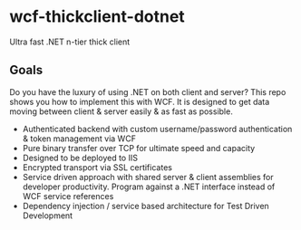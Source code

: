 # wcf-thickclient-dotnet
Ultra fast .NET n-tier thick client

## Goals
Do you have the luxury of using .NET on both client and server? This repo shows you how to implement this with WCF. It is designed to get data moving between client & server easily & as fast as possible.

- Authenticated backend with custom username/password authentication & token management via WCF
- Pure binary transfer over TCP for ultimate speed and capacity
- Designed to be deployed to IIS
- Encrypted transport via SSL certificates
- Service driven approach with shared server & client assemblies for developer productivity. Program against a .NET interface instead of WCF service references
- Dependency injection / service based architecture for Test Driven Development
